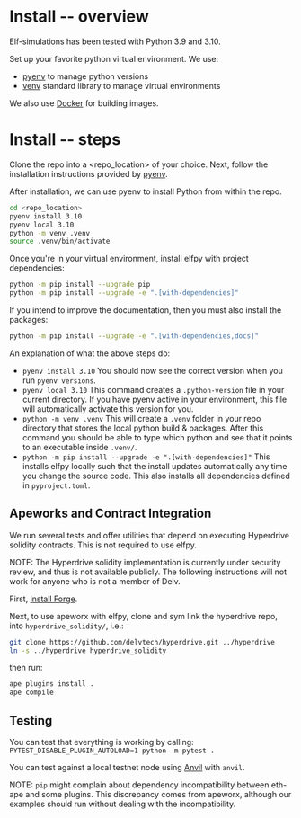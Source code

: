 # Install -- overview

Elf-simulations has been tested with Python 3.9 and 3.10.

Set up your favorite python virtual environment. We use:

- [pyenv](https://github.com/pyenv/pyenv#how-it-works) to manage python versions
- [venv](https://docs.python.org/3/library/venv.html) standard library to manage virtual environments

We also use [Docker](docs.docker.com/get-docker) for building images.

# Install -- steps

Clone the repo into a <repo_location> of your choice.
Next, follow the installation instructions provided by [pyenv](https://github.com/pyenv/pyenv#installation).

After installation, we can use pyenv to install Python from within the repo.

```bash
cd <repo_location>
pyenv install 3.10
pyenv local 3.10
python -m venv .venv
source .venv/bin/activate
```

Once you're in your virtual environment, install elfpy with project dependencies:

```bash
python -m pip install --upgrade pip
python -m pip install --upgrade -e ".[with-dependencies]"
```

If you intend to improve the documentation, then you must also install the packages:

```bash
python -m pip install --upgrade -e ".[with-dependencies,docs]"
```

An explanation of what the above steps do:
- `pyenv install 3.10` You should now see the correct version when you run `pyenv versions`.
- `pyenv local 3.10` This command creates a `.python-version` file in your current directory. If you have pyenv active in your environment, this file will automatically activate this version for you.
- `python -m venv .venv` This will create a `.venv` folder in your repo directory that stores the local python build & packages. After this command you should be able to type which python and see that it points to an executable inside `.venv/`.
- `python -m pip install --upgrade -e ".[with-dependencies]"` This installs elfpy locally such that the install updates automatically any time you change the source code. This also installs all dependencies defined in `pyproject.toml`.

## Apeworks and Contract Integration

We run several tests and offer utilities that depend on executing Hyperdrive solidity contracts. This is not required to use elfpy.

NOTE: The Hyperdrive solidity implementation is currently under security review, and thus is not available publicly.
The following instructions will not work for anyone who is not a member of Delv.

First, [install Forge](https://github.com/foundry-rs/foundry#installatio://github.com/foundry-rs/foundry#installation).

Next, to use apeworx with elfpy, clone and sym link the hyperdrive repo, into `hyperdrive_solidity/`, i.e.:

```bash
git clone https://github.com/delvtech/hyperdrive.git ../hyperdrive
ln -s ../hyperdrive hyperdrive_solidity
```

then run:

```bash
ape plugins install .
ape compile
```

## Testing

You can test that everything is working by calling: `PYTEST_DISABLE_PLUGIN_AUTOLOAD=1 python -m pytest .`

You can test against a local testnet node using [Anvil]([url](https://book.getfoundry.sh/reference/anvil/)) with `anvil`.

NOTE: `pip` might complain about dependency incompatibility between eth-ape and some plugins. This discrepancy comes from apeworx, although our examples should run without dealing with the incompatibility.
